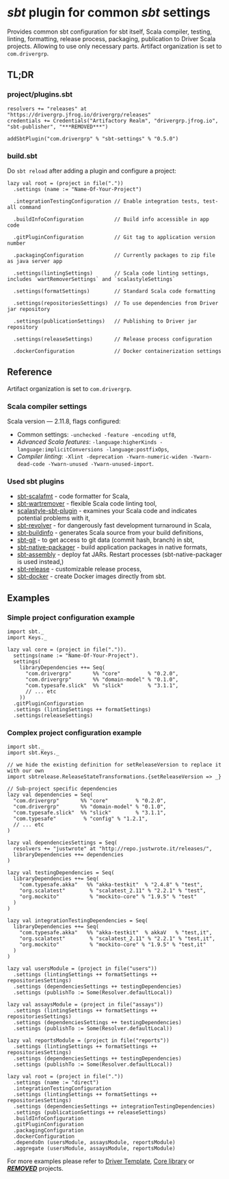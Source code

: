# _sbt_ plugin for common _sbt_ settings
Provides common sbt configuration for sbt itself, Scala compiler, testing, linting, formatting, release process, packaging, publication to Driver Scala projects. Allowing to use only necessary parts. Artifact organization is set to `com.drivergrp`.

## TL;DR

### project/plugins.sbt

    resolvers += "releases" at "https://drivergrp.jfrog.io/drivergrp/releases"
    credentials += Credentials("Artifactory Realm", "drivergrp.jfrog.io", "sbt-publisher", "***REMOVED***")

    addSbtPlugin("com.drivergrp" % "sbt-settings" % "0.5.0")

### build.sbt

Do `sbt reload` after adding a plugin and configure a project:

    lazy val root = (project in file("."))
      .settings (name := "Name-Of-Your-Project")

      .integrationTestingConfiguration // Enable integration tests, test-all command

      .buildInfoConfiguration          // Build info accessible in app code

      .gitPluginConfiguration          // Git tag to application version number

      .packagingConfiguration          // Currently packages to zip file as java server app

      .settings(lintingSettings)       // Scala code linting settings, includes `wartRemoverSettings` and `scalastyleSettings`

      .settings(formatSettings)        // Standard Scala code formatting

      .settings(repositoriesSettings)  // To use dependencies from Driver jar repository

      .settings(publicationSettings)   // Publishing to Driver jar repository

      .settings(releaseSettings)       // Release process configuration

      .dockerConfiguration             // Docker containerization settings

## Reference

Artifact organization is set to `com.drivergrp`.

### Scala compiler settings
Scala version — 2.11.8, flags configured:

 - Common settings: `-unchecked -feature -encoding utf8`,
 - _Advanced Scala features_: `-language:higherKinds -language:implicitConversions -language:postfixOps`,
 - _Compiler linting_: `-Xlint -deprecation -Ywarn-numeric-widen -Ywarn-dead-code -Ywarn-unused -Ywarn-unused-import`.

### Used sbt plugins

 - [sbt-scalafmt](https://olafurpg.github.io/scalafmt/) - code formatter for Scala,
 - [sbt-wartremover](https://github.com/puffnfresh/wartremover) - flexible Scala code linting tool,
 - [scalastyle-sbt-plugin](https://github.com/scalastyle) - examines your Scala code and indicates potential problems with it,
 - [sbt-revolver](https://github.com/spray/sbt-revolver) - for dangerously fast development turnaround in Scala,
 - [sbt-buildinfo](https://github.com/sbt/sbt-buildinfo) - generates Scala source from your build definitions,
 - [sbt-git](https://github.com/sbt/sbt-git) - to get access to git data (commit hash, branch) in sbt,
 - [sbt-native-packager](https://github.com/sbt/sbt-native-packager) - build application packages in native formats,
 - [sbt-assembly](https://github.com/sbt/sbt-assembly) - deploy fat JARs. Restart processes (sbt-native-packager is used instead,)
 - [sbt-release](https://github.com/sbt/sbt-release) - customizable release process,
 - [sbt-docker](https://github.com/marcuslonnberg/sbt-docker) - create Docker images directly from sbt.

## Examples

### Simple project configuration example

    import sbt._
    import Keys._

    lazy val core = (project in file(".")).
      settings(name := "Name-Of-Your-Project").
      settings(
        libraryDependencies ++= Seq(
          "com.drivergrp"       %% "core"         % "0.2.0",
          "com.drivergrp"       %% "domain-model" % "0.1.0",
          "com.typesafe.slick"  %% "slick"        % "3.1.1",
          // ... etc
        ))
      .gitPluginConfiguration
      .settings (lintingSettings ++ formatSettings)
      .settings(releaseSettings)


### Complex project configuration example

    import sbt._
    import sbt.Keys._

    // we hide the existing definition for setReleaseVersion to replace it with our own
    import sbtrelease.ReleaseStateTransformations.{setReleaseVersion => _}

    // Sub-project specific dependencies
    lazy val dependencies = Seq(
      "com.drivergrp"       %% "core"         % "0.2.0",
      "com.drivergrp"       %% "domain-model" % "0.1.0",
      "com.typesafe.slick"  %% "slick"        % "3.1.1",
      "com.typesafe"         % "config" % "1.2.1",
      // ... etc
    )

    lazy val dependenciesSettings = Seq(
      resolvers += "justwrote" at "http://repo.justwrote.it/releases/",
      libraryDependencies ++= dependencies
    )

    lazy val testingDependencies = Seq(
      libraryDependencies ++= Seq(
        "com.typesafe.akka"   %% "akka-testkit"  % "2.4.8" % "test",
        "org.scalatest"        % "scalatest_2.11" % "2.2.1" % "test",
        "org.mockito"          % "mockito-core" % "1.9.5" % "test"
      )
    )

    lazy val integrationTestingDependencies = Seq(
      libraryDependencies ++= Seq(
        "com.typesafe.akka"   %% "akka-testkit"  % akkaV   % "test,it",
        "org.scalatest"        % "scalatest_2.11" % "2.2.1" % "test,it",
        "org.mockito"          % "mockito-core" % "1.9.5" % "test,it"
      )
    )

    lazy val usersModule = (project in file("users"))
      .settings (lintingSettings ++ formatSettings ++ repositoriesSettings)
      .settings (dependenciesSettings ++ testingDependencies)
      .settings (publishTo := Some(Resolver.defaultLocal))

    lazy val assaysModule = (project in file("assays"))
      .settings (lintingSettings ++ formatSettings ++ repositoriesSettings)
      .settings (dependenciesSettings ++ testingDependencies)
      .settings (publishTo := Some(Resolver.defaultLocal))

    lazy val reportsModule = (project in file("reports"))
      .settings (lintingSettings ++ formatSettings ++ repositoriesSettings)
      .settings (dependenciesSettings ++ testingDependencies)
      .settings (publishTo := Some(Resolver.defaultLocal))

    lazy val root = (project in file("."))
      .settings (name := "direct")
      .integrationTestingConfiguration
      .settings (lintingSettings ++ formatSettings ++ repositoriesSettings)
      .settings (dependenciesSettings ++ integrationTestingDependencies)
      .settings (publicationSettings ++ releaseSettings)
      .buildInfoConfiguration
      .gitPluginConfiguration
      .packagingConfiguration
      .dockerConfiguration
      .dependsOn (usersModule, assaysModule, reportsModule)
      .aggregate (usersModule, assaysModule, reportsModule)

For more examples please refer to [Driver Template](https://github.com/drivergroup/***REMOVED***), [Core library](https://github.com/drivergroup/***REMOVED***) or [***REMOVED***](https://github.com/drivergroup/***REMOVED***) projects.